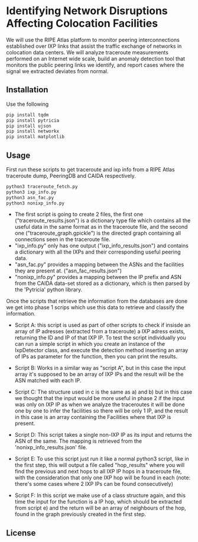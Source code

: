 # Identifying Network Disruptions Affecting Colocation Facilities

We will use the RIPE Atlas platform to monitor peering interconnections established over IXP links that assist the traffic exchange of networks in colocation data centers.  We will analyze traceroute measurements performed on an Internet wide scale, build an anomaly detection tool that monitors the public peering links we identify, and report cases where the signal we extracted deviates from normal.

## Installation

Use the following 

```bash
pip install tqdm
pip install pytricia
pip install ujson
pip install networkx
pip install matplotlib
```

## Usage

First run these scripts to get traceroute and ixp info from a RIPE Atlas traceroute dump, PeeringDB and CAIDA respectively.

```bash
python3 traceroute_fetch.py
python3 ixp_info.py
python3 asn_fac.py
python3 nonixp_info.py
```
* The first script is going to create 2 files, the first one ("traceroute_results.json") is a dictionary type file which contains all the useful data in the same format as in the traceroute file, and the second one ("traceroute_graph.gpickle") is the directed graph containing all connections seen in the traceroute file.
* "ixp_info.py" only has one output ("ixp_info_results.json") and contains a dictionary with all the IXPs and their corresponding useful peering data.
* "asn_fac.py" provides a mapping between the ASNs and the facilities they are present at. ("asn_fac_results.json")
* "nonixp_info.py" provides a mapping between the IP prefix and ASN from the CAIDA data-set stored as a dictionary, which is then parsed by the 'Pytricia' python library.


Once the scripts that retrieve the information from the databases are done we get into phase 1 scrips which use this data to retrieve and classify the information.

* Script A: this script is used as part of other scripts to check if insisde an array of IP adresses (extracted from a traceroute) a IXP adress exists, returning the ID and IP of that IXP IP. To test the script individually you can run a simple script in which you create an instance of the IxpDetector class, and execute the detection method inserting an array of IPs as parameter for the function, then you can print the results.

* Script B: Works in a similar way as "script A", but in this case the input array it's supposed to be an array of IXP IPs and the result will be the ASN matched with each IP.

* Script C: The structure used in c is the same as a) and b) but in this case we thought that the input would be more useful in phase 2 if the input was only on IXP IP as when we analyze the traceroutes it will be done one by one to infer the facilities so there will be only 1 IP, and the result in this case is an array containing the Facilities where that IXP is present.

* Script D: This script takes a single non-IXP IP as its input and returns the ASN of the same. The mapping is retrieved from the 'nonixp_info_results.json' file. 

* Script E: To use this script just run it like a normal python3 script, like in the first step, this will output a file called "hop_results" where you will find the previous and next hops to all IXP IP hops in a traceroute file, with the consideration that only one IXP hop will be found in each (note: there's some cases where 2 IXP IPs can be found consecutively)

* Script F: In this script we make use of a class structure again, and this time the input for the function is a IP hop, which should be extracted from script e) and the return will be an array of neighbours of the hop, found in the graph previously created in the first step.

## License
